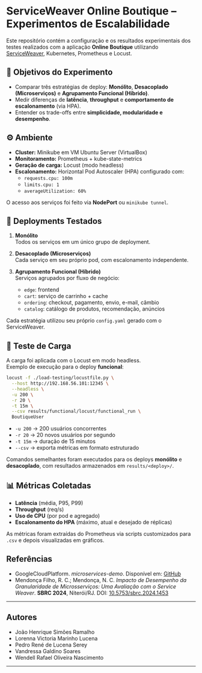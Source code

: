 # ServiceWeaver Online Boutique – Experimentos de Escalabilidade

Este repositório contém a configuração e os resultados experimentais dos testes realizados com a aplicação **Online Boutique** utilizando [ServiceWeaver](https://serviceweaver.dev/), Kubernetes, Prometheus e Locust.

## 📌 Objetivos do Experimento
- Comparar três estratégias de deploy: **Monólito**, **Desacoplado (Microserviços)** e **Agrupamento Funcional (Híbrido)**.
- Medir diferenças de **latência**, **throughput** e **comportamento de escalonamento** (via HPA).
- Entender os trade-offs entre **simplicidade, modularidade e desempenho**.

## ⚙️ Ambiente
- **Cluster:** Minikube em VM Ubuntu Server (VirtualBox)  
- **Monitoramento:** Prometheus + kube-state-metrics  
- **Geração de carga:** Locust (modo headless)  
- **Escalonamento:** Horizontal Pod Autoscaler (HPA) configurado com:
  - `requests.cpu: 100m`
  - `limits.cpu: 1`
  - `averageUtilization: 60%`

O acesso aos serviços foi feito via **NodePort** ou `minikube tunnel`.

## 📂 Deployments Testados
1. **Monólito**  
   Todos os serviços em um único grupo de deployment.

2. **Desacoplado (Microserviços)**  
   Cada serviço em seu próprio pod, com escalonamento independente.

3. **Agrupamento Funcional (Híbrido)**  
   Serviços agrupados por fluxo de negócio:
   - `edge`: frontend
   - `cart`: serviço de carrinho + cache
   - `ordering`: checkout, pagamento, envio, e-mail, câmbio
   - `catalog`: catálogo de produtos, recomendação, anúncios

Cada estratégia utilizou seu próprio `config.yaml` gerado com o ServiceWeaver.

## 🚀 Teste de Carga
A carga foi aplicada com o Locust em modo headless.  
Exemplo de execução para o deploy **funcional**:

```bash
locust -f ./load-testing/locustfile.py \
  --host http://192.168.56.101:12345 \
  --headless \
  -u 200 \
  -r 20 \
  -t 15m \
  --csv results/functional/locust/functional_run \
  BoutiqueUser
```

* `-u 200` → 200 usuários concorrentes
* `-r 20` → 20 novos usuários por segundo
* `-t 15m` → duração de 15 minutos
* `--csv` → exporta métricas em formato estruturado

Comandos semelhantes foram executados para os deploys **monólito** e **desacoplado**, com resultados armazenados em `results/<deploy>/`.

## 📊 Métricas Coletadas

* **Latência** (média, P95, P99)
* **Throughput** (req/s)
* **Uso de CPU** (por pod e agregado)
* **Escalonamento do HPA** (máximo, atual e desejado de réplicas)

As métricas foram extraídas do Prometheus via scripts customizados para `.csv` e depois visualizadas em gráficos.

## Referências

- GoogleCloudPlatform. *microservices-demo*. Disponível em: [GitHub](https://github.com/GoogleCloudPlatform/microservices-demo)  
- Mendonça Filho, R. C.; Mendonça, N. C. *Impacto de Desempenho da Granularidade de Microsserviços: Uma Avaliação com o Service Weaver*. **SBRC 2024**, Niterói/RJ. DOI: [10.5753/sbrc.2024.1453](https://doi.org/10.5753/sbrc.2024.1453)  

---

## Autores

- João Henrique Simões Ramalho  
- Lorenna Victoria Marinho Lucena  
- Pedro René de Lucena Serey  
- Vandressa Galdino Soares  
- Wendell Rafael Oliveira Nascimento  

---
